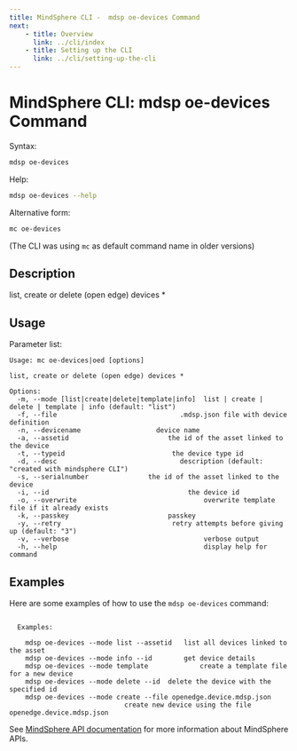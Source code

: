 ```yaml
---
title: MindSphere CLI -  mdsp oe-devices Command
next:
    - title: Overview
      link: ../cli/index
    - title: Setting up the CLI
      link: ../cli/setting-up-the-cli
---
```


# MindSphere CLI: mdsp oe-devices Command

Syntax:

```bash
mdsp oe-devices
```

Help:

```bash
mdsp oe-devices --help
```

Alternative form:

```bash
mc oe-devices
```

(The CLI was using `mc` as default command name in older versions)

## Description

list, create or delete (open edge) devices *

## Usage

Parameter list:

```text
Usage: mc oe-devices|oed [options]

list, create or delete (open edge) devices *

Options:
  -m, --mode [list|create|delete|template|info]  list | create | delete | template | info (default: "list")
  -f, --file                               .mdsp.json file with device definition
  -n, --devicename                   device name
  -a, --assetid                         the id of the asset linked to the device
  -t, --typeid                           the device type id
  -d, --desc                               description (default: "created with mindsphere CLI")
  -s, --serialnumber               the id of the asset linked to the device
  -i, --id                                   the device id
  -o, --overwrite                                overwrite template file if it already exists
  -k, --passkey                         passkey
  -y, --retry                            retry attempts before giving up (default: "3")
  -v, --verbose                                  verbose output
  -h, --help                                     display help for command

```

## Examples

Here are some examples of how to use the `mdsp oe-devices` command:

```text

  Examples:

    mdsp oe-devices --mode list --assetid 	list all devices linked to the asset
    mdsp oe-devices --mode info --id 		get device details
    mdsp oe-devices --mode template 			create a template file for a new device
    mdsp oe-devices --mode delete --id 	delete the device with the specified id
    mdsp oe-devices --mode create --file openedge.device.mdsp.json 
                             create new device using the file openedge.device.mdsp.json

```

See [MindSphere API documentation](https://documentation.mindsphere.io/MindSphere/apis/index.html) for more information about MindSphere APIs.